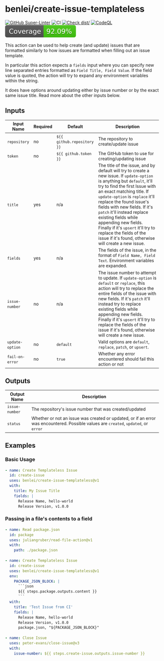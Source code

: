 # benlei/create-issue-templateless

[![GitHub Super-Linter](https://github.com/benlei/create-issue-templateless/actions/workflows/linter.yml/badge.svg)](https://github.com/super-linter/super-linter)
![CI](https://github.com/benlei/create-issue-templateless/actions/workflows/ci.yml/badge.svg)
[![Check dist/](https://github.com/benlei/create-issue-templateless/actions/workflows/check-dist.yml/badge.svg)](https://github.com/benlei/create-issue-templateless/actions/workflows/check-dist.yml)
[![CodeQL](https://github.com/benlei/create-issue-templateless/actions/workflows/codeql-analysis.yml/badge.svg)](https://github.com/benlei/create-issue-templateless/actions/workflows/codeql-analysis.yml)
[![Coverage](./badges/coverage.svg)](./badges/coverage.svg)

This action can be used to help create (and update) issues that are formatted
similarly to how issues are formatted when filling out an issue template.

In particular this action expects a `fields` input where you can specify new
line separated entries formatted as `Field Title, Field Value`. If the field
value is quoted, the action will try to expand any environment variables within
the string.

It does have options around updating either by issue number or by the exact same
issue title. Read more about the other inputs below.

## Inputs

<!-- markdownlint-disable MD013 -->

| Input Name      | Required | Default                    | Description                                                                                                                                                                                                                                                                                                                                                                                                                                                                            |
| --------------- | -------- | -------------------------- | -------------------------------------------------------------------------------------------------------------------------------------------------------------------------------------------------------------------------------------------------------------------------------------------------------------------------------------------------------------------------------------------------------------------------------------------------------------------------------------- |
| `repository`    | no       | `${{ github.repository }}` | The repository to create/update issue                                                                                                                                                                                                                                                                                                                                                                                                                                                  |
| `token`         | no       | `${{ github.token }}`      | The GitHub token to use for creating/updating issue                                                                                                                                                                                                                                                                                                                                                                                                                                    |
| `title`         | yes      | n/a                        | The title of the issue, and by default will try to create a new issue. If `update-option` is anything but `default`, it'll try to find the first Issue with an exact matching title. If `update-option` is `replace` it'll replace the found issue's fields with new fields. If it's `patch` it'll instead replace existing fields while appending new fields. Finally if it's `upsert` it'll try to replace the fields of the issue if it's found, otherwise will create a new issue. |
| `fields`        | yes      | n/a                        | The fields of the issue, in the format of `Field Name, Field Text`. Environment variables are expanded.                                                                                                                                                                                                                                                                                                                                                                                |
| `issue-number`  | no       | n/a                        | The issue number to attempt to update. If `update-option` is `default` or `replace`, this action will try to replace the entire fields of the issue with new fields. If it's `patch` it'll instead try to replace existing fields while appending new fields. Finally if it's `upsert` it'll try to replace the fields of the issue if it's found, otherwise will create a new issue.                                                                                                  |
| `update-option` | no       | `default`                  | Valid options are `default`, `replace`, `patch`, or `upsert`.                                                                                                                                                                                                                                                                                                                                                                                                                          |
| `fail-on-error` | no       | `true`                     | Whether any error encountered should fail this action or not                                                                                                                                                                                                                                                                                                                                                                                                                           |

<!-- markdownlint-enable MD013 -->

## Outputs

<!-- markdownlint-disable MD013 -->

| Output Name    | Description                                                                                                                          |
| -------------- | ------------------------------------------------------------------------------------------------------------------------------------ |
| `issue-number` | The repository's issue number that was created/updated                                                                               |
| `status`       | Whether or not an issue was created or updated, or if an error was encountered. Possible values are `created`, `updated`, or `error` |

<!-- markdownlint-enable MD013 -->

## Examples

### Basic Usage

```yaml
- name: Create Templateless Issue
  id: create-issue
  uses: benlei/create-issue-templateless@v1
  with:
    title: My Issue Title
    fields: |
      Release Name, hello-world
      Release Version, v1.0.0
```

### Passing in a file's contents to a field

````yaml
- name: Read package.json
  id: package
  uses: juliangruber/read-file-action@v1
  with:
    path: ./package.json

- name: Create Templateless Issue
  id: create-issue
  uses: benlei/create-issue-templateless@v1
  env:
    PACKAGE_JSON_BLOCK: |
      ```json
      ${{ steps.package.outputs.content }}
      ```
  with:
    title: 'Test Issue from CI'
    fields: |
      Release Name, hello-world
      Release Version, v1.0.0
      package.json, "${PACKAGE_JSON_BLOCK}"

- name: Close Issue
  uses: peter-evans/close-issue@v3
  with:
    issue-number: ${{ steps.create-issue.outputs.issue-number }}
````
